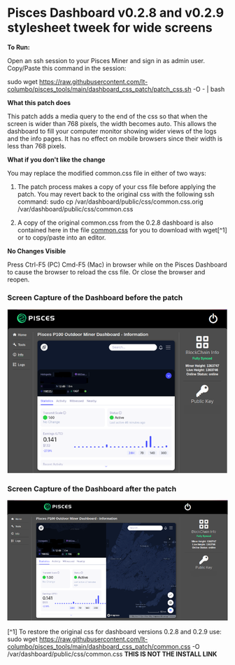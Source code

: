 # Pisces Dashboard v0.2.8 and v0.2.9 stylesheet tweek for wide screens

**To Run:**

Open an ssh session to your Pisces Miner and sign in as admin user. Copy/Paste this command in the session:

sudo wget https://raw.githubusercontent.com/lt-columbo/pisces_tools/main/dashboard_css_patch/patch_css.sh -O - | bash

**What this patch does**

This patch adds a media query to the end of the css so that when the screen is wider than 768 pixels, the width becomes auto. This allows the dashboard to fill your computer monitor showing wider views of the logs and the info pages. It has no effect on mobile browsers since their width is less than 768 pixels.

**What if you don't like the change**

You may replace the modified common.css file in either of two ways:

1. The patch process makes a copy of your css file before applying the patch. You may revert back to the original css with the following ssh command:
sudo cp /var/dashboard/public/css/common.css.orig /var/dashboard/public/css/common.css

2. A copy of the original common.css from the 0.2.8 dashboard is also contained here in the file [common.css](https://github.com/lt-columbo/pisces_tools/blob/main/dashboard_css_patch/common.css) for you to download with wget[^1] or to copy/paste into an editor.

**No Changes Visible**

Press Ctrl-F5 (PC) Cmd-F5 (Mac) in browser while on the Pisces Dashboard to cause the browser to reload the css file. Or close the browser and reopen.

### Screen Capture of the Dashboard before the patch

![Dashboard with Original CSS](original-dashboard.png)

### Screen Capture of the Dashboard after the patch
![Dashboard with new media query](pisces-dashboard-after.png)

[^1] To restore the original css for dashboard versions 0.2.8 and 0.2.9 use: sudo wget https://raw.githubusercontent.com/lt-columbo/pisces_tools/main/dashboard_css_patch/common.css -O /var/dashboard/public/css/common.css **THIS IS NOT THE INSTALL LINK**
